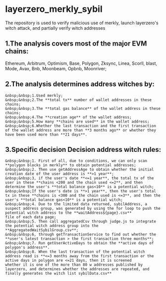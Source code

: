 # layerzero_merkly_sybil
The repository is used to verify malicious use of merkly, launch layerzero's witch attack, and partially verify witch addresses  
  
## 1.The analysis covers most of the **major EVM chains**: 
Ethereum, Arbitrum, Optimism, Base, Polygon, Zksync, Linea, Scorll, blast, Mode, Avax, Bnb, Moonbeam, Opbnb, Moonriver;  
  
## 2.The analysis determines address witches by:  
    &nbsp;&nbsp;1.Used merkly;  
    &nbsp;&nbsp;2.The **total tx** number of wallet addresses in these chains;  
    &nbsp;&nbsp;3.The **total gas balance** of the wallet address in these chains;  
    &nbsp;&nbsp;4.The **creation age** of the wallet address;  
    &nbsp;&nbsp;5.How many **chains are used** in the wallet address;  
    &nbsp;&nbsp;6.Whether the last transaction and the first transaction of the wallet address are more than **3 months ago** or whether they have been used more than **21 days**.  
      
## 3.Specific decision Decision address witch rules:  
    &nbsp;&nbsp;1. First of all, due to conditions, we can only scan **polygon blocks in merkly** to obtain potential addresses;  
    &nbsp;&nbsp;2. Then use getAddressAge to obtain whether the initial creation date of the user address is **>1 year**;  
    &nbsp;&nbsp;3, if the user's date **<=1 year**, the total tx of the user in these **chains <200 and the chain used <=2**, and then determine the user's **total balance gas<10** is a potential witch;   
    &nbsp;&nbsp;If the user's date is **>1 year**, then the user's total tx in these **chains is <300 and the chain used is <=3**, and then the user's **total balance gas<10** is a potential witch;  
    &nbsp;&nbsp;4. Due to the limited data returned, sybilAddress, a suspect address group, was generated by using the for loop to push the potential witch address to the **waitAddress${page}.csv**   
    file of each data page;  
    &nbsp;&nbsp;5. Then call aggregatedCsv through judge.js to integrate the potential witch address group into the **AggregatedWaitSybilGroup.csv**;  
    &nbsp;&nbsp;6, through getTransactionService to find out whether the **user's latest transaction > the first transaction three months**;  
    &nbsp;&nbsp;7. Run getUserActiveDays to obtain the **active days of polygon's address**.  
    &nbsp;&nbsp;8. When the last transaction of the potential witch address read is **<=3 months away from the first transaction or the active days in polygon are <=21 days, then it is screened  
    whether it is one of the more than 80 w addresses published by layerzero, and determines whether the addresses are repeated, and finally generates the witch list sybilData.csv**   

